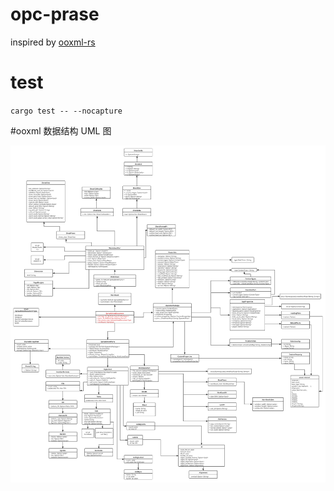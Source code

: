 # opc-prase

inspired by [ooxml-rs](https://github.com/zitsen/ooxml-rs)

# test

`cargo test -- --nocapture`

#ooxml 数据结构 UML 图

![图片](./resources/ooxml.svg)
